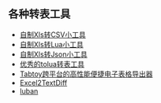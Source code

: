 ## 各种转表工具  

* [自制Xls转CSV小工具](./xls2csv)  
* [自制Xls转Lua小工具](./Xls2Lua)  
* [自制Xls转Json小工具](./xls2json)    
* [优秀的tolua转表工具](https://github.com/zhangqi-ulua/XlsxToLua)   
* [Tabtoy跨平台的高性能便捷电子表格导出器](https://lab.uwa4d.com/lab/5c26dbc072745c25a8e40d04)  
* [Excel2TextDiff](https://github.com/focus-creative-games/Excel2TextDiff)  
* [luban](https://github.com/focus-creative-games/luban)  
